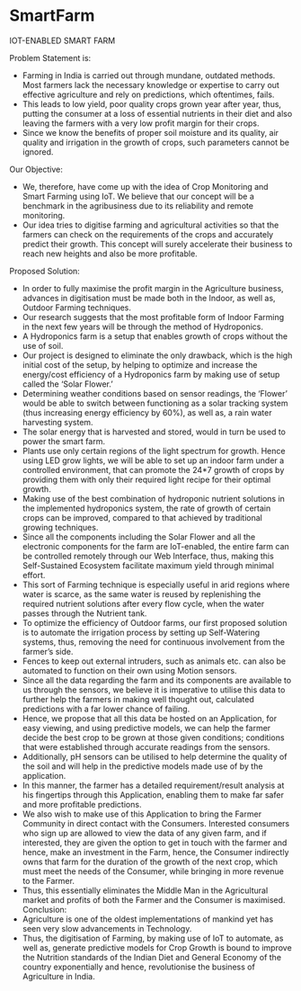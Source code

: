 # SmartFarm

IOT-ENABLED SMART FARM

Problem Statement is:
-	Farming in India is carried out through mundane, outdated methods. Most farmers lack the necessary knowledge or expertise to carry out effective agriculture and rely on predictions, which oftentimes, fails.
-	This leads to low yield, poor quality crops grown year after year, thus, putting the consumer at a loss of essential nutrients in their diet and also leaving the farmers with a very low profit margin for their crops.
-	Since we know the benefits of proper soil moisture and its quality, air quality and irrigation in the growth of crops, such parameters cannot be ignored.

Our Objective:
-	We, therefore, have come up with the idea of Crop Monitoring and Smart Farming using IoT. We believe that our concept will be a benchmark in the agribusiness due to its reliability and remote monitoring.
-	Our idea tries to digitise farming and agricultural activities so that the farmers can check on the requirements of the crops and accurately predict their growth. This concept will surely accelerate their business to reach new heights and also be more profitable.

Proposed Solution:
-	In order to fully maximise the profit margin in the Agriculture business, advances in digitisation must be made both in the Indoor, as well as, Outdoor Farming techniques.
-	Our research suggests that the most profitable form of Indoor Farming in the next few years will be through the method of Hydroponics.
-	A Hydroponics farm is a setup that enables growth of crops without the use of soil. 
-	Our project is designed to eliminate the only drawback, which is the high initial cost of the setup, by helping to optimize and increase the energy/cost efficiency of a Hydroponics farm by making use of setup called the ‘Solar Flower.’
-	Determining weather conditions based on sensor readings, the ‘Flower’ would be able to switch between functioning as a solar tracking system (thus increasing energy efficiency by 60%), as well as, a rain water harvesting system. 
-	The solar energy that is harvested and stored, would in turn be used to power the smart farm.
-	Plants use only certain regions of the light spectrum for growth. Hence using LED grow lights, we will be able to set up an indoor farm under a controlled environment, that can promote the 24*7 growth of crops by providing them with only their required light recipe for their optimal growth.
-	Making use of the best combination of hydroponic nutrient solutions in the implemented hydroponics system, the rate of growth of certain crops can be improved, compared to that achieved by traditional growing techniques.
-	Since all the components including the Solar Flower and all the electronic components for the farm are IoT-enabled, the entire farm can be controlled remotely through our Web Interface, thus, making this Self-Sustained Ecosystem facilitate maximum yield through minimal effort.
-	This sort of Farming technique is especially useful in arid regions where water is scarce, as the same water is reused by replenishing the required nutrient solutions after every flow cycle, when the water passes through the Nutrient tank.
-	To optimize the efficiency of Outdoor farms, our first proposed solution is to automate the irrigation process by setting up Self-Watering systems, thus, removing the need for continuous involvement from the farmer’s side.
-	Fences to keep out external intruders, such as animals etc. can also be automated to function on their own using Motion sensors.
-	Since all the data regarding the farm and its components are available to us through the sensors, we believe it is imperative to utilise this data to further help the farmers in making well thought out, calculated predictions with a far lower chance of failing.
-	Hence, we propose that all this data be hosted on an Application, for easy viewing, and using predictive models, we can help the farmer decide the best crop to be grown at those given conditions; conditions that were established through accurate readings from the sensors.
-	Additionally, pH sensors can be utilised to help determine the quality of the soil and will help in the predictive models made use of by the application.
-	In this manner, the farmer has a detailed requirement/result analysis at his fingertips through this Application, enabling them to make far safer and more profitable predictions.
-	We also wish to make use of this Application to bring the Farmer Community in direct contact with the Consumers. Interested consumers who sign up are allowed to view the data of any given farm, and if interested, they are given the option to get in touch with the farmer and hence, make an investment in the Farm, hence, the Consumer indirectly owns that farm for the duration of the growth of the next crop, which must meet the needs of the Consumer, while bringing in more revenue to the Farmer.
-	Thus, this essentially eliminates the Middle Man in the Agricultural market and profits of both the Farmer and the Consumer is maximised.
Conclusion:
-	Agriculture is one of the oldest implementations of mankind yet has seen very slow advancements in Technology.
-	Thus, the digitisation of Farming, by making use of IoT to automate, as well as, generate predictive models for Crop Growth is bound to improve the Nutrition standards of the Indian Diet and General Economy of the country exponentially and hence, revolutionise the business of Agriculture in India.
